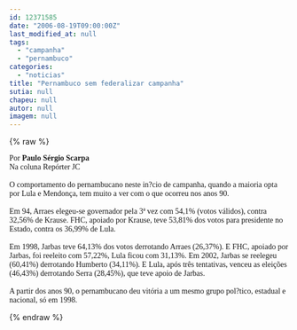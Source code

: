 ```yaml
---
id: 12371585
date: "2006-08-19T09:00:00Z"
last_modified_at: null
tags:
  - "campanha"
  - "pernambuco"
categories:
  - "noticias"
title: "Pernambuco sem federalizar campanha"
sutia: null
chapeu: null
autor: null
imagem: null
---
```

{% raw %}
<p><FONT face=Verdana>Por <STRONG>Paulo Sérgio Scarpa</STRONG><BR>Na coluna Repórter JC<BR><BR>O comportamento do pernambucano neste in?cio de campanha, quando a maioria opta por Lula e Mendonça, tem muito a ver com o que ocorreu nos anos 90. <BR><BR>Em 94, Arraes elegeu-se governador pela 3ª vez com 54,1% (votos válidos), contra 32,56% de Krause. FHC, apoiado por Krause, teve 53,81% dos votos para presidente no Estado, contra os 36,99% de Lula. <BR><BR>Em 1998, Jarbas teve 64,13% dos votos derrotando Arraes (26,37%). E FHC, apoiado por Jarbas, foi reeleito com 57,22%, Lula ficou com 31,13%. Em 2002, Jarbas se reelegeu (60,41%) derrotando Humberto (34,11%). E Lula, após três tentativas, venceu as eleições (46,43%) derrotando Serra (28,45%), que teve apoio de Jarbas. <BR><BR>A partir dos anos 90, o pernambucano deu vitória a um mesmo grupo pol?tico, estadual e nacional, só em 1998.</FONT> </p>
{% endraw %}